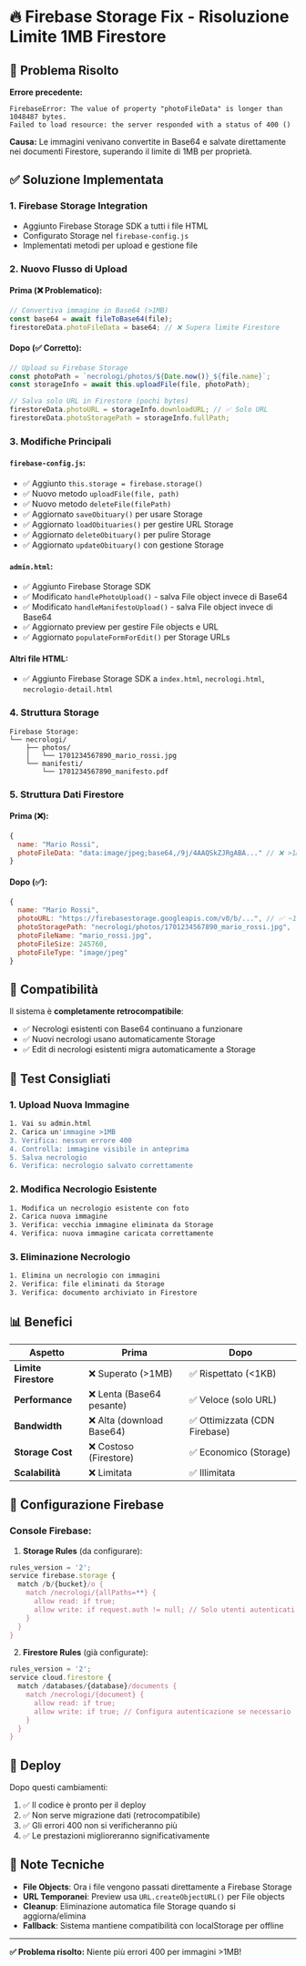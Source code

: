 # 🔥 Firebase Storage Fix - Risoluzione Limite 1MB Firestore

## 🚨 Problema Risolto

**Errore precedente:** 
```
FirebaseError: The value of property "photoFileData" is longer than 1048487 bytes.
Failed to load resource: the server responded with a status of 400 ()
```

**Causa:** Le immagini venivano convertite in Base64 e salvate direttamente nei documenti Firestore, superando il limite di 1MB per proprietà.

## ✅ Soluzione Implementata

### 1. **Firebase Storage Integration**
- Aggiunto Firebase Storage SDK a tutti i file HTML
- Configurato Storage nel `firebase-config.js`
- Implementati metodi per upload e gestione file

### 2. **Nuovo Flusso di Upload**

#### Prima (❌ Problematico):
```javascript
// Convertiva immagine in Base64 (>1MB)
const base64 = await fileToBase64(file);
firestoreData.photoFileData = base64; // ❌ Supera limite Firestore
```

#### Dopo (✅ Corretto):
```javascript
// Upload su Firebase Storage
const photoPath = `necrologi/photos/${Date.now()}_${file.name}`;
const storageInfo = await this.uploadFile(file, photoPath);

// Salva solo URL in Firestore (pochi bytes)
firestoreData.photoURL = storageInfo.downloadURL; // ✅ Solo URL
firestoreData.photoStoragePath = storageInfo.fullPath;
```

### 3. **Modifiche Principali**

#### `firebase-config.js`:
- ✅ Aggiunto `this.storage = firebase.storage()`
- ✅ Nuovo metodo `uploadFile(file, path)` 
- ✅ Nuovo metodo `deleteFile(filePath)`
- ✅ Aggiornato `saveObituary()` per usare Storage
- ✅ Aggiornato `loadObituaries()` per gestire URL Storage
- ✅ Aggiornato `deleteObituary()` per pulire Storage
- ✅ Aggiornato `updateObituary()` con gestione Storage

#### `admin.html`:
- ✅ Aggiunto Firebase Storage SDK
- ✅ Modificato `handlePhotoUpload()` - salva File object invece di Base64
- ✅ Modificato `handleManifestoUpload()` - salva File object invece di Base64
- ✅ Aggiornato preview per gestire File objects e URL
- ✅ Aggiornato `populateFormForEdit()` per Storage URLs

#### Altri file HTML:
- ✅ Aggiunto Firebase Storage SDK a `index.html`, `necrologi.html`, `necrologio-detail.html`

### 4. **Struttura Storage**

```
Firebase Storage:
└── necrologi/
    ├── photos/
    │   └── 1701234567890_mario_rossi.jpg
    └── manifesti/
        └── 1701234567890_manifesto.pdf
```

### 5. **Struttura Dati Firestore**

#### Prima (❌):
```javascript
{
  name: "Mario Rossi",
  photoFileData: "data:image/jpeg;base64,/9j/4AAQSkZJRgABA..." // ❌ >1MB
}
```

#### Dopo (✅):
```javascript
{
  name: "Mario Rossi",
  photoURL: "https://firebasestorage.googleapis.com/v0/b/...", // ✅ ~100 bytes
  photoStoragePath: "necrologi/photos/1701234567890_mario_rossi.jpg",
  photoFileName: "mario_rossi.jpg",
  photoFileSize: 245760,
  photoFileType: "image/jpeg"
}
```

## 🔄 Compatibilità

Il sistema è **completamente retrocompatibile**:
- ✅ Necrologi esistenti con Base64 continuano a funzionare
- ✅ Nuovi necrologi usano automaticamente Storage
- ✅ Edit di necrologi esistenti migra automaticamente a Storage

## 🧪 Test Consigliati

### 1. Upload Nuova Immagine
```bash
1. Vai su admin.html
2. Carica un'immagine >1MB
3. Verifica: nessun errore 400
4. Controlla: immagine visibile in anteprima
5. Salva necrologio
6. Verifica: necrologio salvato correttamente
```

### 2. Modifica Necrologio Esistente
```bash
1. Modifica un necrologio esistente con foto
2. Carica nuova immagine
3. Verifica: vecchia immagine eliminata da Storage
4. Verifica: nuova immagine caricata correttamente
```

### 3. Eliminazione Necrologio
```bash
1. Elimina un necrologio con immagini
2. Verifica: file eliminati da Storage
3. Verifica: documento archiviato in Firestore
```

## 📊 Benefici

| Aspetto | Prima | Dopo |
|---------|-------|------|
| **Limite Firestore** | ❌ Superato (>1MB) | ✅ Rispettato (<1KB) |
| **Performance** | ❌ Lenta (Base64 pesante) | ✅ Veloce (solo URL) |
| **Bandwidth** | ❌ Alta (download Base64) | ✅ Ottimizzata (CDN Firebase) |
| **Storage Cost** | ❌ Costoso (Firestore) | ✅ Economico (Storage) |
| **Scalabilità** | ❌ Limitata | ✅ Illimitata |

## 🔧 Configurazione Firebase

### Console Firebase:
1. **Storage Rules** (da configurare):
```javascript
rules_version = '2';
service firebase.storage {
  match /b/{bucket}/o {
    match /necrologi/{allPaths=**} {
      allow read: if true;
      allow write: if request.auth != null; // Solo utenti autenticati
    }
  }
}
```

2. **Firestore Rules** (già configurate):
```javascript
rules_version = '2';
service cloud.firestore {
  match /databases/{database}/documents {
    match /necrologi/{document} {
      allow read: if true;
      allow write: if true; // Configura autenticazione se necessario
    }
  }
}
```

## 🚀 Deploy

Dopo questi cambiamenti:
1. ✅ Il codice è pronto per il deploy
2. ✅ Non serve migrazione dati (retrocompatibile)
3. ✅ Gli errori 400 non si verificheranno più
4. ✅ Le prestazioni miglioreranno significativamente

## 📝 Note Tecniche

- **File Objects**: Ora i file vengono passati direttamente a Firebase Storage
- **URL Temporanei**: Preview usa `URL.createObjectURL()` per File objects
- **Cleanup**: Eliminazione automatica file Storage quando si aggiorna/elimina
- **Fallback**: Sistema mantiene compatibilità con localStorage per offline

---

**✅ Problema risolto:** Niente più errori 400 per immagini >1MB! 